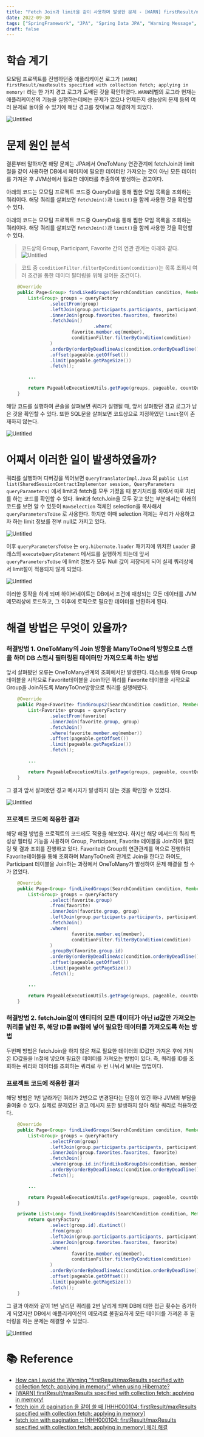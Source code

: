```yaml
---
title: "Fetch Join과 limit을 같이 사용하며 발생한 문제 - [WARN] firstResult/maxResults specified with collection fetch; applying in memory!"
date: 2022-09-30
tags: ["SpringFramework", "JPA", "Spring Data JPA", "Warning Message", "FetchJoin", "Limit"]
draft: false
---
```


# 학습 계기

모모팀 프로젝트를 진행하던중 애플리케이션 로그가 `[WARN] firstResult/maxResults specified with collection fetch; applying in memory!` 라는 한 가지 경고 로그가 도배된 것을 확인하였다. `WARN`레벨의 로그라 현재는 애플리케이션의 기능을 실행하는데에는 문제가 없으나 언제든지 성능상의 문제 등의 여러 문제로 돌아올 수 있기에 해당 경고를 찾아보고 해결하게 되었다.

![Untitled](image/20220930-FetchJoin과-limit을-같이-사용하며-발생한-문제/img.png)

# 문제 원인 분석

결론부터 말하자면 해당 문제는 JPA에서 OneToMany 연관관계에 fetchJoin과 limit절을 같이 사용하면 DB에서 페이지에 필요한 데이터만 가져오는 것이 아닌 모든 데이터를 가져온 후 JVM상에서 필요한 데이터를 추출하여 발생하는 경고이다.

아래의 코드는 모모팀 프로젝트 코드중 QueryDsl을 통해 찜한 모임 목록을 조회하는 쿼리이다. 해당 쿼리를 살펴보면 `fetchJoin()`과 `limit()`을 함께 사용한 것을 확인할 수 있다.

아래의 코드는 모모팀 프로젝트 코드중 QueryDsl을 통해 찜한 모임 목록을 조회하는 쿼리이다. 해당 쿼리를 살펴보면 `fetchJoin()`과 `limit()`을 함께 사용한 것을 확인할 수 있다.

> 코드상의 Group, Participant, Favorite 간의 연관 관계는 아래와 같다.
> ![Untitled](image/20220930-FetchJoin과-limit을-같이-사용하며-발생한-문제/img_6.png)

> 코드 중 `conditionFilter.filterByCondition(condition)`는 목록 조회시 여러 조건을 통한 데이터 필터링을 위해 걸어둔 조건이다.


```java
    @Override
    public Page<Group> findLikedGroups(SearchCondition condition, Member member, Pageable pageable) {
        List<Group> groups = queryFactory
                .selectFrom(group)
                .leftJoin(group.participants.participants, participant)
                .innerJoin(group.favorites.favorites, favorite)
                .fetchJoin()
								.where(
                        favorite.member.eq(member),
                        conditionFilter.filterByCondition(condition)
                )
                .orderBy(orderByDeadlineAsc(condition.orderByDeadline()).toArray(OrderSpecifier[]::new))
                .offset(pageable.getOffset())
                .limit(pageable.getPageSize())
                .fetch();

        ...

        return PageableExecutionUtils.getPage(groups, pageable, countQuery::fetchOne);
    }
```

해당 코드를 실행하여 콘솔을 살펴보면 쿼리가 실행될 때, 앞서 살펴봤던 경고 로그가 남은 것을 확인할 수 있다. 또한 SQL문을 살펴보면 코드상으로 지정하였던 `limit`절이 존재하지 않는다.

![Untitled](image/20220930-FetchJoin과-limit을-같이-사용하며-발생한-문제/img_1.png)

# 어째서 이러한 일이 발생하였을까?

쿼리를 실행하며 디버깅을 찍어보면 `QueryTranslatorImpl.Java` 의 `public List list(SharedSessionContractImplementor session, QueryParameters queryParameters)` 에서 limit과 fetch를 모두 가졌을 때 분기처리를 하여서 따로 처리를 하는 코드를 확인할 수 있다. limit과 fetchJoin을 모두 갖고 있는 부분에서는 아래의 코드를 보면 알 수 있듯이 `RowSelection` 객체인 selection을 복사해서 `queryParametersToUse` 로 사용한다. 하지만 이때 selection 객체는 우리가 사용하고자 하는 limit 정보를 전부 null로 가지고 있다.

![Untitled](image/20220930-FetchJoin과-limit을-같이-사용하며-발생한-문제/img_2.png)

이후 `queryParametersToUse` 는 `org.hibernate.loader` 패키지에 위치한 `Loader` 클래스의 `executeQueryStatement` 메서드를 실행하게 되는데 앞서 `queryParametersToUse` 에 limit 정보가 모두 Null 값이 저장되게 되어 실제 쿼리상에서 limit절이 적용되지 않게 되었다.

![Untitled](image/20220930-FetchJoin과-limit을-같이-사용하며-발생한-문제/img_3.png)

이러한 동작을 하게 되며 하이버네이트는 DB에서 조건에 매칭되는 모든 데이터를 JVM 메모리상에 로드하고, 그 이후에 로직으로 필요한 데이터를 반환하게 된다.

# 해결 방법은 무엇이 있을까?

### 해결방법 1. OneToMany의 Join 방향을 ManyToOne의 방향으로 스캔을 하며 DB 스캔시 필터링된 데이터만 가져오도록 하는 방법

앞서 살펴봤던 오류는 OneToMany관계의 조회에서만 발생한다. 테스트를 위해 Group테이블을 시작으로 Favorite테이블을 Join하던 쿼리를 Favorite 테이블을 시작으로 Group을 Join하도록 ManyToOne방향으로 쿼리를 실행해봤다.

```java
    @Override
    public Page<Favorite> findGroups2(SearchCondition condition, Member member, Pageable pageable) {
        List<Favorite> groups = queryFactory
                .selectFrom(favorite)
                .innerJoin(favorite.group, group)
                .fetchJoin()
                .where(favorite.member.eq(member))
                .offset(pageable.getOffset())
                .limit(pageable.getPageSize())
                .fetch();

        ...

        return PageableExecutionUtils.getPage(groups, pageable, countQuery::fetchOne);
    }
```

그 결과 앞서 살펴봤던 경고 메시지가 발생하지 않는 것을 확인할 수 있었다.

![Untitled](image/20220930-FetchJoin과-limit을-같이-사용하며-발생한-문제/img_4.png)

### 프로젝트 코드에 적용한 결과

해당 해결 방법을 프로젝트의 코드에도 적용을 해보았다. 하지만 해당 메서드의 쿼리 특성상 필터링 기능을 사용하며 Group, Participant, Favorite 테이블을 Join하며 필터링 및 결과 조회를 진행하고 있다. Favorite과 Group의 연관관계를 역으로 진행하여 Favorite테이블을 통해 조회하며 ManyToOne의 관계로 Join을 한다고 하여도, Participant 테이블을 Join하는 과정에서 OneToMany가 발생하여 문제 해결을 할 수가 없었다.

```java
    @Override
    public Page<Group> findLikedGroups(SearchCondition condition, Member member, Pageable pageable) {
        List<Group> groups = queryFactory
                .select(favorite.group)
                .from(favorite)
                .innerJoin(favorite.group, group)
                .leftJoin(group.participants.participants, participant) // 해당 과정에서 OneToMany가 발생
                .fetchJoin()
                .where(
                        favorite.member.eq(member),
                        conditionFilter.filterByCondition(condition)
                )
                .groupBy(favorite.group.id)
                .orderBy(orderByDeadlineAsc(condition.orderByDeadline()).toArray(OrderSpecifier[]::new))
                .offset(pageable.getOffset())
                .limit(pageable.getPageSize())
                .fetch();

        ...

        return PageableExecutionUtils.getPage(groups, pageable, countQuery::fetchOne);
    }

```

### 해결방법 2. fetchJoin없이 엔티티의 모든 데이터가 아닌 id값만 가져오는 쿼리를 날린 후, 해당 ID를 IN절에 넣어 필요한 데이터를 가져오도록 하는 방법

두번째 방법은 fetchJoin을 하지 않은 채로 필요한 데이터의 ID값만 가져온 후에 가져온 ID값들을 In절에 넣으며 필요한 데이터를 가져오는 방법이 있다. 즉, 쿼리를 ID를 조회하는 쿼리와 데이터를 조회하는 쿼리로 두 번 나눠서 보내는 방법이다.

### 프로젝트 코드에 적용한 결과

해당 방법은 1번 날라가던 쿼리가 2번으로 변경된다는 단점이 있긴 하나 JVM의 부담을 줄여줄 수 있다. 실제로 문제였던 경고 메시지 또한 발생하지 않아 해당 쿼리로 적용하였다.

```java
    @Override
    public Page<Group> findLikedGroups(SearchCondition condition, Member member, Pageable pageable) {
        List<Group> groups = queryFactory
                .selectFrom(group)
                .leftJoin(group.participants.participants, participant)
                .innerJoin(group.favorites.favorites, favorite)
                .fetchJoin()
                .where(group.id.in(findLikedGroupIds(condition, member, pageable)))
                .orderBy(orderByDeadlineAsc(condition.orderByDeadline()).toArray(OrderSpecifier[]::new))
                .fetch();

        ...

        return PageableExecutionUtils.getPage(groups, pageable, countQuery::fetchOne);
    }

    private List<Long> findLikedGroupIds(SearchCondition condition, Member member, Pageable pageable) {
        return queryFactory
                .select(group.id).distinct()
                .from(group)
                .leftJoin(group.participants.participants, participant)
                .innerJoin(group.favorites.favorites, favorite)
                .where(
                        favorite.member.eq(member),
                        conditionFilter.filterByCondition(condition)
                )
                .orderBy(orderByDeadlineAsc(condition.orderByDeadline()).toArray(OrderSpecifier[]::new))
                .offset(pageable.getOffset())
                .limit(pageable.getPageSize())
                .fetch();
    }

```

그 결과 아래와 같이 1번 날리던 쿼리를 2번 날리게 되며 DB에 대한 접근 횟수는 증가하게 되었지만 DB에서 애플리케이션의 메모리로 불필요하게 모든 데이터를 가져온 후 필터링을 하는 문제는 해결할 수 있었다.

![Untitled](image/20220930-FetchJoin과-limit을-같이-사용하며-발생한-문제/img_5.png)

# 📚 Reference
- [How can I avoid the Warning "firstResult/maxResults specified with collection fetch; applying in memory!" when using Hibernate?](https://stackoverflow.com/questions/11431670/how-can-i-avoid-the-warning-firstresult-maxresults-specified-with-collection-fe)
- [[WARN] firstResult/maxResults specified with collection fetch; applying in memory!](https://velog.io/@cksdnr066/WARN-firstResultmaxResults-specified-with-collection-fetch-applying-in-memory)
- [fetch join 과 pagination 을 같이 쓸 때 [HHH000104: firstResult/maxResults specified with collection fetch; applying in memory]](https://javabom.tistory.com/104)
- [fetch join with pagination :: [HHH000104: firstResult/maxResults specified with collection fetch; applying in memory] 에러 해결](https://soon-devblog.tistory.com/40)
